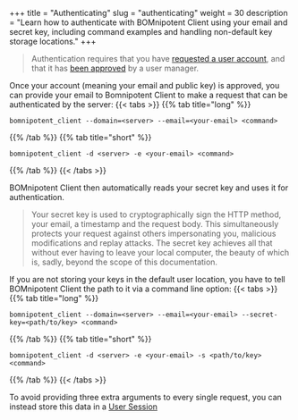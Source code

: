 +++
title = "Authenticating"
slug = "authenticating"
weight = 30
description = "Learn how to authenticate with BOMnipotent Client using your email and secret key, including command examples and handling non-default key storage locations."
+++

> Authentication requires that you have [requested a user account](/client/basics/account-creation/), and that it has [been approved](/client/manager/access-management/user-approval/) by a user manager.

Once your account (meaning your email and public key) is approved, you can provide your email to Bomnipotent Client to make a request that can be authenticated by the server:
{{< tabs >}}
{{% tab title="long" %}}
```
bomnipotent_client --domain=<server> --email=<your-email> <command>
```
{{% /tab %}}
{{% tab title="short" %}}
```
bomnipotent_client -d <server> -e <your-email> <command>
```
{{% /tab %}}
{{< /tabs >}}

BOMnipotent Client then automatically reads your secret key and uses it for authentication.

> Your secret key is used to cryptographically sign the HTTP method, your email, a timestamp and the request body. This simultaneously protects your request against others impersonating you, malicious modifications and replay attacks. The secret key achieves all that without ever having to leave your local computer, the beauty of which is, sadly, beyond the scope of this documentation.

If you are not storing your keys in the default user location, you have to tell BOMnipotent Client the path to it via a command line option:
{{< tabs >}}
{{% tab title="long" %}}
```
bomnipotent_client --domain=<server> --email=<your-email> --secret-key=<path/to/key> <command>
```
{{% /tab %}}
{{% tab title="short" %}}
```
bomnipotent_client -d <server> -e <your-email> -s <path/to/key> <command>
```
{{% /tab %}}
{{< /tabs >}}

To avoid providing three extra arguments to every single request, you can instead store this data in a [User Session](/client/basics/user-session/)
